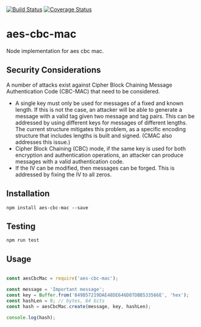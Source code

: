[![Build Status](https://travis-ci.com/erdtman/aes-cbc-mac.svg?branch=master)](https://travis-ci.com/erdtman/aes-cbc-mac)
[![Coverage Status](https://coveralls.io/repos/github/erdtman/aes-cbc-mac/badge.svg?branch=master)](https://coveralls.io/github/erdtman/aes-cbc-mac?branch=master)
# aes-cbc-mac
Node implementation for aes cbc mac.

## Security Considerations

A number of attacks exist against Cipher Block Chaining Message Authentication Code (CBC-MAC) that need to be considered.

* A single key must only be used for messages of a fixed and known length.  If this is not the case, an attacker will be able to generate a message with a valid tag given two message and tag pairs.  This can be addressed by using different keys for messages of different lengths.  The current structure mitigates this problem, as a specific encoding structure that includes lengths is built and signed.  (CMAC also addresses this issue.)
* Cipher Block Chaining (CBC) mode, if the same key is used for both encryption and authentication operations, an attacker can produce messages with a valid authentication code.
* If the IV can be modified, then messages can be forged.  This is addressed by fixing the IV to all zeros.

## Installation
```
npm install aes-cbc-mac --save
```
## Testing
```
npm run test
```
## Usage
```javascript

const aesCbcMac = require('aes-cbc-mac');

const message = 'Important message';
const key = Buffer.from('849B57219DAE48DE646D07DBB533566E', 'hex');
const hashLen = 8; // bytes, 64 bits
const hash = aesCbcMac.create(message, key, hashLen);

console.log(hash);

```
